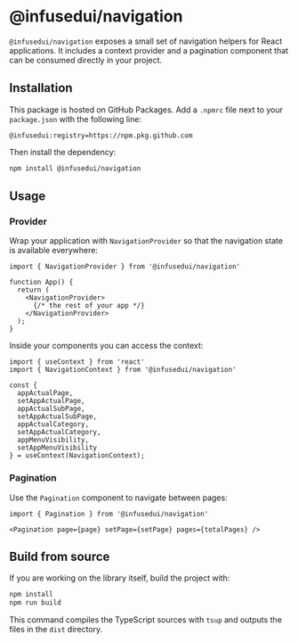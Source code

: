 # @infusedui/navigation

`@infusedui/navigation` exposes a small set of navigation helpers for React applications. It includes a context provider and a pagination component that can be consumed directly in your project.

## Installation

This package is hosted on GitHub Packages. Add a `.npmrc` file next to your `package.json` with the following line:

```npmrc
@infusedui:registry=https://npm.pkg.github.com
```

Then install the dependency:

```bash
npm install @infusedui/navigation
```

## Usage

### Provider

Wrap your application with `NavigationProvider` so that the navigation state is available everywhere:

```tsx
import { NavigationProvider } from '@infusedui/navigation'

function App() {
  return (
    <NavigationProvider>
      {/* the rest of your app */}
    </NavigationProvider>
  );
}
```

Inside your components you can access the context:

```tsx
import { useContext } from 'react'
import { NavigationContext } from '@infusedui/navigation'

const {
  appActualPage,
  setAppActualPage,
  appActualSubPage,
  setAppActualSubPage,
  appActualCategory,
  setAppActualCategory,
  appMenuVisibility,
  setAppMenuVisibility
} = useContext(NavigationContext);
```

### Pagination

Use the `Pagination` component to navigate between pages:

```tsx
import { Pagination } from '@infusedui/navigation'

<Pagination page={page} setPage={setPage} pages={totalPages} />
```

## Build from source

If you are working on the library itself, build the project with:

```bash
npm install
npm run build
```

This command compiles the TypeScript sources with `tsup` and outputs the files in the `dist` directory.

